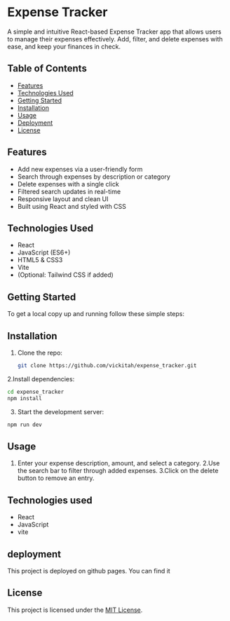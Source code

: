 # Expense Tracker

A simple and intuitive React-based Expense Tracker app that allows users to manage their expenses effectively. Add, filter, and delete expenses with ease, and keep your finances in check.

## Table of Contents

- [Features](#features)
- [Technologies Used](#technologies-used)
- [Getting Started](#getting-started)
- [Installation](#installation)
- [Usage](#usage)
- [Deployment](#deployment)
- [License](#license)

## Features

- Add new expenses via a user-friendly form
- Search through expenses by description or category
- Delete expenses with a single click
- Filtered search updates in real-time
- Responsive layout and clean UI
- Built using React and styled with CSS

## Technologies Used

- React
- JavaScript (ES6+)
- HTML5 & CSS3
- Vite
- (Optional: Tailwind CSS if added)

## Getting Started

To get a local copy up and running follow these simple steps:

## Installation

1. Clone the repo:
   ```bash
   git clone https://github.com/vickitah/expense_tracker.git

2.Install dependencies:
   ```bash
   cd expense_tracker
   npm install
   ```
   3. Start the development server:
   ```bash
   npm run dev
   ```
   ## Usage
  1. Enter your expense description, amount, and select a category.
  2.Use the search bar to filter through added expenses.
  3.Click on the delete button to remove an entry.

  ## Technologies used
  - React
   - JavaScript 
   - vite

   ## deployment
   This project is deployed on github pages. 
   You can find it 

 ## License

This project is licensed under the [MIT License](./LICENSE).

